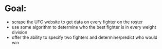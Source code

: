 # Goal: 
- scrape the UFC website to get data on every fighter on the roster
- use some algorithm to determine who the best fighter is in every weight division
- offer the ability to specify two fighters and determine/predict who would win

